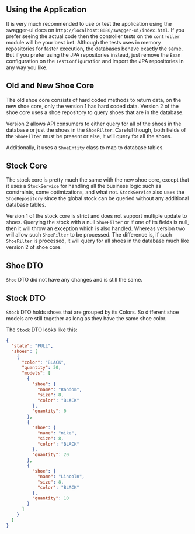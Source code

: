 ## Using the Application

It is very much recommended to use or test the application using the swagger-ui
docs on `http://localhost:8080/swagger-ui/index.html`. If you prefer seeing the
actual code then the controller tests on the `controller` module will be your
best bet. Although the tests uses in memory repositories for faster execution,
the databases behave exactly the same. But if you prefer using the JPA
repositories instead, just remove the `Bean` configuration on the
`TestConfiguration` and import the JPA repositories in any way you like.

## Old and New Shoe Core

The old shoe core consists of hard coded methods to return data, on the new
shoe core, only the version 1 has hard coded data. Version 2 of the shoe core
uses a shoe repository to query shoes that are in the database.

Version 2 allows API consumers to either query for all of the shoes in the
database or just the shoes in the `ShoeFilter`. Careful though, both fields of
the `ShoeFilter` must be present or else, it will query for all the shoes.

Additionally, it uses a ``ShoeEntity`` class to map to database tables. 

## Stock Core

The stock core is pretty much the same with the new shoe core, except that it
uses a `StockService` for handling all the business logic such as constraints,
some optimizations, and what not. ``StockService`` also uses the
`ShoeRepository` since the global stock can be queried without any additional
database tables.

Version 1 of the stock core is strict and does not support multiple update to
shoes. Querying the stock with a null `ShoeFilter` or if one of its fields is
null, then it will throw an exception which is also handled. Whereas version
two will allow such `ShoeFilter` to be processed. The difference is, if such
`ShoeFilter` is processed, it will query for all shoes in the database much
like version 2 of shoe core.

## Shoe DTO

`Shoe` DTO did not have any changes and is still the same.

## Stock DTO

`Stock` DTO holds shoes that are grouped by its Colors. So different shoe
models are still together as long as they have the same shoe color.

The `Stock` DTO looks like this:
```json
{
  "state": "FULL",
  "shoes": [
    {
      "color": "BLACK",
      "quantity": 30,
      "models": [
        {
          "shoe": {
            "name": "Random",
            "size": 8,
            "color": "BLACK"
          },
          "quantity": 0
        },
        {
          "shoe": {
            "name": "nike",
            "size": 8,
            "color": "BLACK"
          },
          "quantity": 20
        },
        {
          "shoe": {
            "name": "Lincoln",
            "size": 8,
            "color": "BLACK"
          },
          "quantity": 10
        }
      ]
    }
  ]
}
```
